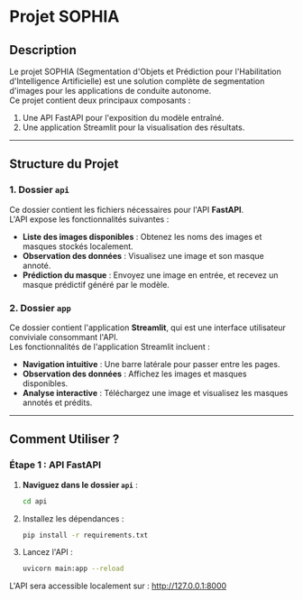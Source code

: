 
# **Projet SOPHIA**

## **Description**
Le projet SOPHIA (Segmentation d'Objets et Prédiction pour l'Habilitation d'Intelligence Artificielle) est une solution complète de segmentation d'images pour les applications de conduite autonome.  
Ce projet contient deux principaux composants :

1. Une API FastAPI pour l'exposition du modèle entraîné.
2. Une application Streamlit pour la visualisation des résultats.

---

## **Structure du Projet**

### **1. Dossier `api`**
Ce dossier contient les fichiers nécessaires pour l'API **FastAPI**.  
L'API expose les fonctionnalités suivantes :
- **Liste des images disponibles** : Obtenez les noms des images et masques stockés localement.
- **Observation des données** : Visualisez une image et son masque annoté.
- **Prédiction du masque** : Envoyez une image en entrée, et recevez un masque prédictif généré par le modèle.

### **2. Dossier `app`**
Ce dossier contient l'application **Streamlit**, qui est une interface utilisateur conviviale consommant l'API.  
Les fonctionnalités de l'application Streamlit incluent :
- **Navigation intuitive** : Une barre latérale pour passer entre les pages.
- **Observation des données** : Affichez les images et masques disponibles.
- **Analyse interactive** : Téléchargez une image et visualisez les masques annotés et prédits.

---

## **Comment Utiliser ?**

### **Étape 1 : API FastAPI**
1. **Naviguez dans le dossier `api`** :
   ```bash
   cd api
   
2. Installez les dépendances :
    ```bash   
    pip install -r requirements.txt
3. Lancez l'API :
   ```bash 
   uvicorn main:app --reload

L'API sera accessible localement sur : http://127.0.0.1:8000


   
